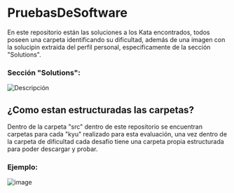 # PruebasDeSoftware

En este repositorio están las soluciones a los Kata encontrados, todos poseen una carpeta identificando su dificultad, además de una imagen con la solucipin extraida del perfil personal, especificamente de la sección "Solutions".

### Sección "Solutions":

![Descripción](https://user-images.githubusercontent.com/95377384/191082794-2d2109a5-bee9-4e57-b6c7-677b0b653b23.png)


## ¿Como estan estructuradas las carpetas?

Dentro de la carpeta "src" dentro de este repositorio se encuentran carpetas para cada "kyu" realizado para esta evaluación, una vez dentro de la carpeta de dificultad cada desafio tiene una carpeta propia estructurada para poder descargar y probar.

### Ejemplo:

![image](https://user-images.githubusercontent.com/95377384/191376957-7f94a8c1-bb90-46d7-be17-76a94a545805.png)
